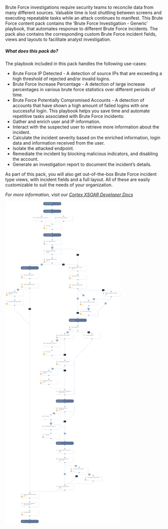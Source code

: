 Brute Force investigations require security teams to reconcile data from many different sources. Valuable time is lost shuttling between screens and executing repeatable tasks while an attack continues to manifest.
This Brute Force content pack contains the ‘Brute Force Investigation - Generic’ playbook, that automates response to different Brute Force incidents. The pack also contains the corresponding custom Brute Force incident fields, views and layouts to facilitate analyst investigation.

##### What does this pack do?

The playbook  included in this pack handles the following use-cases:

- Brute Force IP Detected - A detection of source IPs that are exceeding a high threshold of rejected and/or invalid logins.
- Brute Force Increase Percentage - A detection of large increase percentages in various brute force statistics over different periods of time.
- Brute Force Potentially Compromised Accounts - A detection of accounts that have shown a high amount of failed logins with one successful login.
This playbook helps you save time and automate repetitive tasks associated with Brute Force incidents:
- Gather and enrich user and IP information.
- Interact with the suspected user to retrieve more information about the incident.
- Calculate the incident severity based on the enriched information, login data and information received from the user.
- Isolate the attacked endpoint.
- Remediate the incident by blocking malicious indicators, and disabling the account.
- Generate an investigation report to document the incident’s details.

As part of this pack, you will also get out-of-the-box Brute Force incident type views, with incident fields and a full layout. All of these are easily customizable to suit the needs of your organization.

_For more information, visit our  [Cortex XSOAR Developer Docs](https://xsoar.pan.dev/docs/reference/playbooks/brute-force-investigation---generic)_

![Brute Force Investigation - Generic](doc_files/Brute_Force_Investigation_-_Generic.png)
